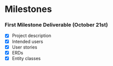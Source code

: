 # Milestones



### First Milestone Deliverable (October 21st)
+ [x] Project description
+ [x] Intended users
+ [x] User stories
+ [x] ERDs 
+ [x] Entity classes
